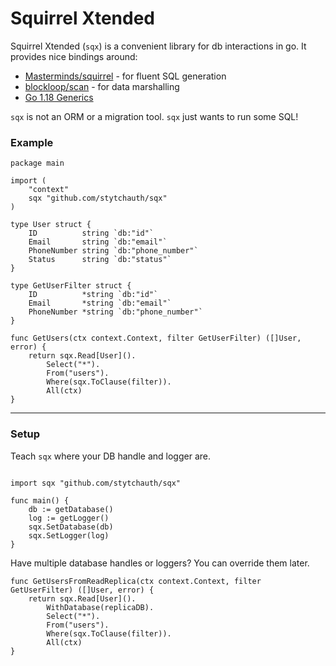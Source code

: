 # Squirrel Xtended 
Squirrel Xtended (`sqx`) is a convenient library for db interactions in go. It provides nice bindings around:
- [Masterminds/squirrel](https://github.com/Masterminds/squirrel) - for fluent SQL generation
- [blockloop/scan](https://github.com/blockloop/scan) - for data marshalling
- [Go 1.18 Generics](https://go.dev/doc/tutorial/generics)

`sqx` is not an ORM or a migration tool. `sqx` just wants to run some SQL! 

### Example

```golang
package main

import (
	"context"
	sqx "github.com/stytchauth/sqx"
)

type User struct {
	ID          string `db:"id"`
	Email       string `db:"email"`
	PhoneNumber string `db:"phone_number"`
	Status      string `db:"status"`
}

type GetUserFilter struct {
	ID          *string `db:"id"`
	Email       *string `db:"email"`
	PhoneNumber *string `db:"phone_number"`
}

func GetUsers(ctx context.Context, filter GetUserFilter) ([]User, error) {
	return sqx.Read[User]().
		Select("*").
		From("users").
		Where(sqx.ToClause(filter)).
		All(ctx)
}
```

---

### Setup
Teach `sqx` where your DB handle and logger are.
```golang

import sqx "github.com/stytchauth/sqx"

func main() {
	db := getDatabase()
	log := getLogger()
    sqx.SetDatabase(db)
	sqx.SetLogger(log)
}
```

Have multiple database handles or loggers? You can override them later.
```golang
func GetUsersFromReadReplica(ctx context.Context, filter GetUserFilter) ([]User, error) {
	return sqx.Read[User]().
		WithDatabase(replicaDB).
		Select("*").
		From("users").
		Where(sqx.ToClause(filter)).
		All(ctx)
}
```
